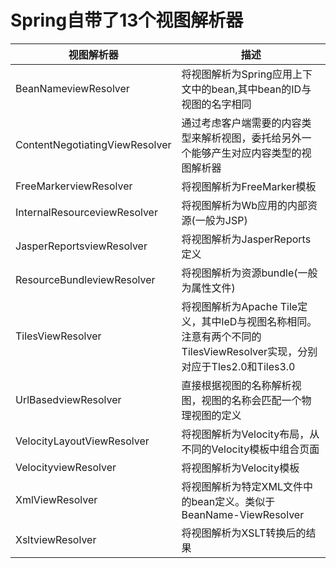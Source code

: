# Spring自带了13个视图解析器

视图解析器|描述
--|--
BeanNameviewResolver|将视图解析为Spring应用上下文中的bean,其中bean的ID与视图的名字相同
ContentNegotiatingViewResolver|通过考虑客户端需要的内容类型来解析视图，委托给另外一个能够产生对应内容类型的视图解析器
FreeMarkerviewResolver|将视图解析为FreeMarker模板
InternalResourceviewResolver|将视图解析为Wb应用的内部资源(一般为JSP)
JasperReportsviewResolver|将视图解析为JasperReports定义
ResourceBundleviewResolver|将视图解析为资源bundle(一般为属性文件)
TilesViewResolver|将视图解析为Apache Tile定义，其中leD与视图名称相同。注意有两个不同的TilesViewResolver实现，分别对应于Tles2.0和Tiles3.0
UrlBasedviewResolver|直接根据视图的名称解析视图，视图的名称会匹配一个物理视图的定义
VelocityLayoutViewResolver|将视图解析为Velocity布局，从不同的Velocity模板中组合页面
VelocityviewResolver|将视图解析为Velocity模板
XmlViewResolver|将视图解析为特定XML文件中的bean定义。类似于BeanName-ViewResolver
XsltviewResolver|将视图解析为XSLT转换后的结果
